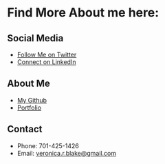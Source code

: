 # Find More About me here:

## Social Media
  - [Follow Me on Twitter](https://twitter.com)
  - [Connect on LinkedIn](https://linkedin.com)
## About Me
  - [My Github](https://github.com)
  - [Portfolio](https://github.com)
## Contact
  - Phone: 701-425-1426
  - Email: veronica.r.blake@gmail.com
  